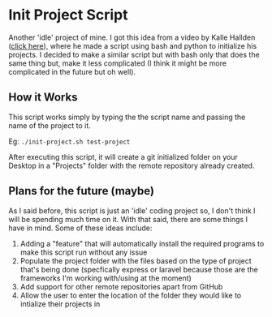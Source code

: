 # Init Project Script
Another 'idle' project of mine. I got this idea from a video by Kalle Hallden ([click here](https://www.youtube.com/watch?v=7Y8Ppin12r4&t=768s)), where he made a script using bash and python to initialize his projects. I decided to make a similar script but with bash only that does the same thing but, make it less complicated (I think it might be more complicated in the future but oh well).

## How it Works
This script works simply by typing the the script name and passing the name of the project to it. 

Eg: `./init-project.sh test-project`

After executing this script, it will create a git initialized folder on your Desktop in a "Projects" folder with the remote repository already created.

## Plans for the future (maybe)
As I said before, this script is just an 'idle' coding project so, I don't think I will be spending much time on it. With that said, there are some things I have in mind. Some of these ideas include:

1. Adding a "feature" that will automatically install the required programs to make this script run without any issue
2. Populate the project folder with the files based on the type of project that's being done (specfically express or laravel because those are the frameworks I'm working with/using at the moment)
3. Add support for other remote repositories apart from GitHub
4. Allow the user to enter the location of the folder they would like to intialize their projects in
